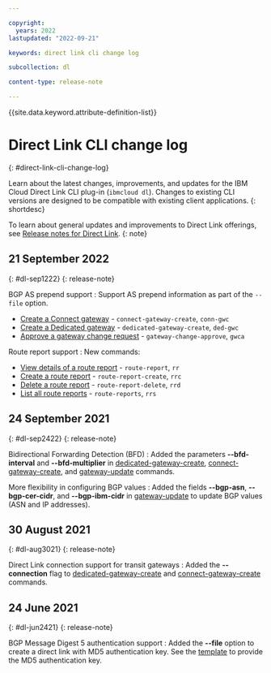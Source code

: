 ```yaml
---

copyright:
  years: 2022
lastupdated: "2022-09-21"

keywords: direct link cli change log

subcollection: dl

content-type: release-note

---
```


{{site.data.keyword.attribute-definition-list}}

# Direct Link CLI change log
{: #direct-link-cli-change-log}

Learn about the latest changes, improvements, and updates for the IBM Cloud Direct Link CLI plug-in (`ibmcloud dl`). Changes to existing CLI versions are designed to be compatible with existing client applications.
{: shortdesc}

To learn about general updates and improvements to Direct Link offerings, see [Release notes for Direct Link](/docs/dl?topic=dl-direct-link-release-notes).
{: note}

## 21 September 2022
{: #dl-sep1222}
{: release-note}

BGP AS prepend support
:    Support AS prepend information as part of the `--file` option.

   * [Create a Connect gateway](/docs/dl?topic=dl-cli-plugin-dl-cli#create-connect-gateway) - `connect-gateway-create`, `conn-gwc`   
   * [Create a Dedicated gateway](/docs/dl?topic=dl-cli-plugin-dl-cli#create-dedicated-gateway) - `dedicated-gateway-create`, `ded-gwc` 
   * [Approve a gateway change request](/docs/dl?topic=dl-cli-plugin-dl-cli#gateway-change-approve-cmd) - `gateway-change-approve`, `gwca`    

Route report support
:    New commands:

   * [View details of a route report](/docs/dl?topic=dl-cli-plugin-dl-cli#route-report-view) - `route-report`, `rr` 
   * [Create a route report](/docs/dl?topic=dl-cli-plugin-dl-cli#route-report-create-view) - `route-report-create`, `rrc`      
   * [Delete a route report](/docs/dl?topic=dl-cli-plugin-dl-cli#route-report-delete-view) - `route-report-delete`, `rrd`  
   * [List all route reports](/docs/dl?topic=dl-cli-plugin-dl-cli#route-report-list-view) - `route-reports`, `rrs`

## 24 September 2021
{: #dl-sep2422}
{: release-note}

Bidirectional Forwarding Detection (BFD)
:    Added the parameters **--bfd-interval** and **--bfd-multiplier** in [dedicated-gateway-create](/docs/dl?topic=dl-cli-plugin-dl-cli#create-dedicated-gateway), [connect-gateway-create](/docs/dl?topic=dl-cli-plugin-dl-cli#create-connect-gateway), and [gateway-update](/docs/dl?topic=dl-cli-plugin-dl-cli#update-gateway) commands.

More flexibility in configuring BGP values
:    Added the fields **--bgp-asn**, **--bgp-cer-cidr**, and **--bgp-ibm-cidr** in [gateway-update](/docs/dl?topic=dl-cli-plugin-dl-cli#update-gateway) to update BGP values (ASN and IP addresses).

## 30 August 2021
{: #dl-aug3021}
{: release-note}

Direct Link connection support for transit gateways
:    Added the **--connection** flag to [dedicated-gateway-create](/docs/dl?topic=dl-cli-plugin-dl-cli#create-dedicated-gateway) and [connect-gateway-create](/docs/dl?topic=dl-cli-plugin-dl-cli#create-connect-gateway) commands.

## 24 June 2021
{: #dl-jun2421}
{: release-note}

BGP Message Digest 5 authentication support
:    Added the **--file** option to create a direct link with MD5 authentication key. See the [template](/apidocs/direct_link#create-gateway) to provide the MD5 authentication key.

